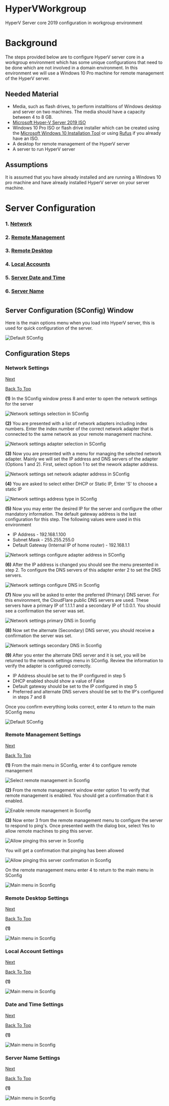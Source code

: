 # HyperVWorkgroup
HyperV Server core 2019 configuration in workgroup environment
## 

# Background
The steps provided below are to configure HyperV server core in a workgroup environment which has some unique configurations that need to be done which are not involved in a domain environment. In this environment we will use a Windows 10 Pro machine for remote management of the HyperV server.
## 

## Needed Material
* Media, such as flash drives, to perform installtions of Windows desktop and server on two machines. The media should have a capacity between 4 to 8 GB.
* [Microsoft Hyper-V Server 2019 ISO](https://www.microsoft.com/en-us/evalcenter/evaluate-hyper-v-server-2019)
* Windows 10 Pro ISO or flash drive installer which can be created using the [Microsoft Windows 10 Installation Tool](https://www.microsoft.com/en-us/software-download/windows10) or using [Rufus](https://rufus.ie/) if you already have an ISO.
* A desktop for remote management of the HyperV server
* A server to run HyperV server
## 

## Assumptions
It is assumed that you have already installed and are running a Windows 10 pro machine and have already installed HyperV server on your server machine.
## 


# Server Configuration

### 1. [Network](#Network-Settings)

### 2. [Remote Management](#Remote-Management-Settings)

### 3. [Remote Desktop](#Remote-Desktop-Settings)

### 4. [Local Accounts](#Local-Account-Settings)

### 5. [Server Date and Time](#Date-And-Time-Settings)

### 6. [Server Name](#Server-Name-Settings)
# 

## Server Configuration (SConfig) Window

Here is the main options menu when you load into HyperV server, this is used for quick configuration of the server.

![Default SConfig](resources/images/default_sconfig.png)

## Configuration Steps

### Network Settings

[Next](#Remote-Management-Settings)

[Back To Top](#Server-Configuration)

**(1)** In the SConfig window press 8 and enter to open the network settings for the server

![Network settings selection in SConfig](resources/images/4_network.png)

**(2)** You are presented with a list of network adapters including index numbers. Enter the index number of the correct network adapter that is connected to the same network as your remote management machine.

![Network settings adapter selection in SConfig](resources/images/4_network_adapter.png)

**(3)** Now you are presented with a menu for managing the selected network adapter. Mainly we will set the IP address and DNS servers of the adapter (Options 1 and 2). First, select option 1 to set the nework adapter address.

![Network settings set network adapter address in SConfig](resources/images/4_network_address.png)

**(4)** You are asked to select either DHCP or Static IP, Enter 'S' to choose a static IP

![Network settings address type in SConfig](resources/images/4_network_address_type.png)

**(5)** Now you may enter the desired IP for the server and configure the other mandatory information. The default gateway address is the last configuration for this step. The following values were used in this environment

* IP Address - 192.168.1.100
* Subnet Mask - 255.255.255.0
* Default Gateway (Internal IP of home router) - 192.168.1.1

![Network settings configure adapter address in SConfig](resources/images/4_network_address_config.png)

**(6)** After the IP address is changed you should see the menu presented in step 2. To configure the DNS servers of this adapter enter 2 to set the DNS servers.

![Network settings configure DNS in Sconfig](resources/images/4_network_dns.png)

**(7)** Now you will be asked to enter the preferred (Primary) DNS server. For this environment, the CloudFlare public DNS servers are used. These servers have a primary IP of 1.1.1.1 and a secondary IP of 1.0.0.1. You should see a confirmation the server was set.

![Network settings primary DNS in Sconfig](resources/images/4_network_dns_primary.png)

**(8)** Now set the alternate (Secondary) DNS server, you should receive a confirmation the server was set.

![Network settings secondary DNS in Sconfig](resources/images/4_network_dns_secondary.png)

**(9)** After you enter the alternate DNS server and it is set, you will be returned to the network settings menu in SConfig. Review the information to verify the adapter is configured correctly.

* IP Address should be set to the IP configured in step 5
* DHCP enabled should show a value of False
* Default gateway should be set to the IP configured in step 5
* Preferred and alternate DNS servers should be set to the IP's configured in steps 7 and 8

Once you confirm everything looks correct, enter 4 to return to the main SConfig menu

![Default SConfig](resources/images/default_sconfig.png)


### Remote Management Settings

[Next](#Remote-Desktop-Settings)

[Back To Top](#Server-Configuration)

**(1)** From the main menu in SConfig, enter 4 to configure remote management

![Select remote management in Sconfig](resources/images/5_remote_management.png)

**(2)** From the remote management window enter option 1 to verify that remote management is enabled. You should get a confirmation that it is enabled.

![Enable remote management in Sconfig](resources/images/5_remote_management_enable_complete.png)

**(3)** Now enter 3 from the remote management menu to configure the server to respond to ping's. Once presented weith the dialog box, select Yes to allow remote machines to ping this server.

![Allow pinging this server in Sconfig](resources/images/5_remote_management_ping_enable.png)

You will get a confirmation that pinging has been allowed

![Allow pinging this server confirmation in Sconfig](resources/images/5_remote_management_ping_complete.png)

On the remote management menu enter 4 to return to the main menu in SConfig

![Main menu in Sconfig](resources/images/default_sconfig.png)


### Remote Desktop Settings

[Next](#Local-Account-Settings)

[Back To Top](#Server-Configuration)

**(1)** 

![Main menu in Sconfig](resources/images/default_sconfig.png)


### Local Account Settings

[Next](#Date-and-Time-Settings)

[Back To Top](#Server-Configuration)

**(1)** 

![Main menu in Sconfig](resources/images/default_sconfig.png)


### Date and Time Settings

[Next](#Server-Name-Settings)

[Back To Top](#Server-Configuration)

**(1)** 

![Main menu in Sconfig](resources/images/default_sconfig.png)


### Server Name Settings

[Next](#Server-Configuration)

[Back To Top](#Server-Configuration)

**(1)**

![Main menu in Sconfig](resources/images/default_sconfig.png)
